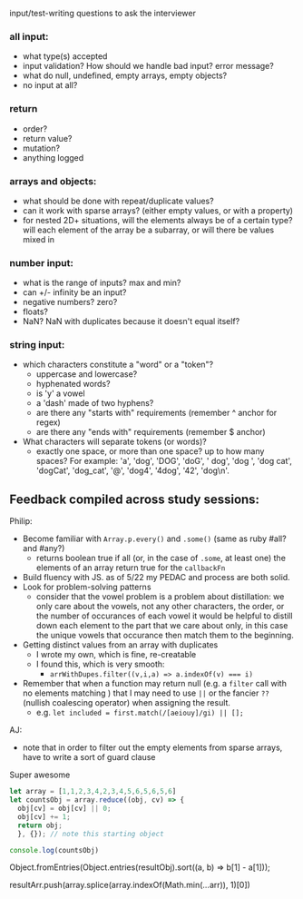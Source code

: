 
input/test-writing questions to ask the interviewer
### all input:
- what type(s) accepted
- input validation? How should we handle bad input? error message?
- what do null, undefined, empty arrays, empty objects?
- no input at all?

### return
- order?
- return value?
- mutation?
- anything logged

### arrays and objects:
- what should be done with repeat/duplicate values?
- can it work with sparse arrays? (either empty values, or with a property)
- for nested 2D+ situations, will the elements always be of a certain type?
  will each element of the array be a subarray, or will there be values mixed in

### number input:
- what is the range of inputs? max and min?
- can +/- infinity be an input?
- negative numbers? zero?
- floats?
- NaN? NaN with duplicates because it doesn't equal itself?

### string input:
- which characters constitute a "word" or a "token"?
    - uppercase and lowercase?
    - hyphenated words?
    - is 'y' a vowel
    - a 'dash' made of two hyphens?
    - are there any "starts with" requirements (remember ^ anchor for regex)
    - are there any "ends with" requirements (remember $ anchor)
- What characters will separate tokens (or words)?
    - exactly one space, or more than one space? up to how many spaces?
      For example: 'a', 'dog', 'DOG', 'doG', ' dog', 'dog ', 'dog cat', 'dogCat', 'dog_cat', '@', 'dog4', '4dog', '42', 'dog\n'.

## Feedback compiled across study sessions:
Philip:
- Become familiar with `Array.p.every()` and `.some()` (same as ruby #all? and #any?)
  - returns boolean true if all (or, in the case of `.some`, at least one) the elements of an array return true for the `callbackFn` 
- Build fluency with JS. as of 5/22 my PEDAC and process are both solid.
- Look for problem-solving patterns
  - consider that the vowel problem is a problem about distillation:
    we only care about the vowels, not any other characters, the order, or the number of occurances of each vowel
    it would be helpful to distill down each element to the part that we care about only, in this case the unique vowels that occurance
    then match them to the beginning.
- Getting distinct values from an array with duplicates
  - I wrote my own, which is fine, re-creatable
  - I found this, which is very smooth: 
    - `arrWithDupes.filter((v,i,a) => a.indexOf(v) === i)`
- Remember that when a function may return null (e.g. a `filter` call with no elements matching 
) that I may need to use `||` or the fancier `??` (nullish coalescing operator) when assigning the result.
  - e.g. `let included = first.match(/[aeiouy]/gi) || [];`

AJ:
- note that in order to filter out the empty elements from sparse arrays, have to write 
a sort of guard clause

Super awesome
```js
let array = [1,1,2,3,4,2,3,4,5,6,5,6,5,6]
let countsObj = array.reduce((obj, cv) => {
  obj[cv] = obj[cv] || 0;
  obj[cv] += 1;
  return obj;
  }, {}); // note this starting object

console.log(countsObj)
```

Object.fromEntries(Object.entries(resultObj).sort((a, b) => b[1] - a[1]));

resultArr.push(array.splice(array.indexOf(Math.min(...arr)), 1)[0])